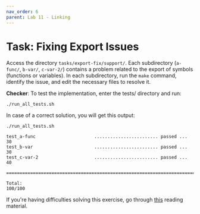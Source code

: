 ```yaml
---
nav_order: 6
parent: Lab 11 - Linking
---
```


# Task: Fixing Export Issues

Access the directory `tasks/export-fix/support/`.
Each subdirectory (`a-func/`, `b-var/`, `c-var-2/`) contains a problem related to the export of symbols (functions or variables).
In each subdirectory, run the `make` command, identify the issue, and edit the necessary files to resolve it.

**Checker**: To test the implementation, enter the tests/ directory and run:

```console
./run_all_tests.sh
```

In case of a correct solution, you will get this output:

```console
./run_all_tests.sh

test_a-func                      ........................ passed ...  30
test_b-var                       ........................ passed ...  30
test_c-var-2                     ........................ passed ...  40

========================================================================

Total:                                                             100/100
```

If you're having difficulties solving this exercise, go through [this](../../reading/linking.md) reading material.
